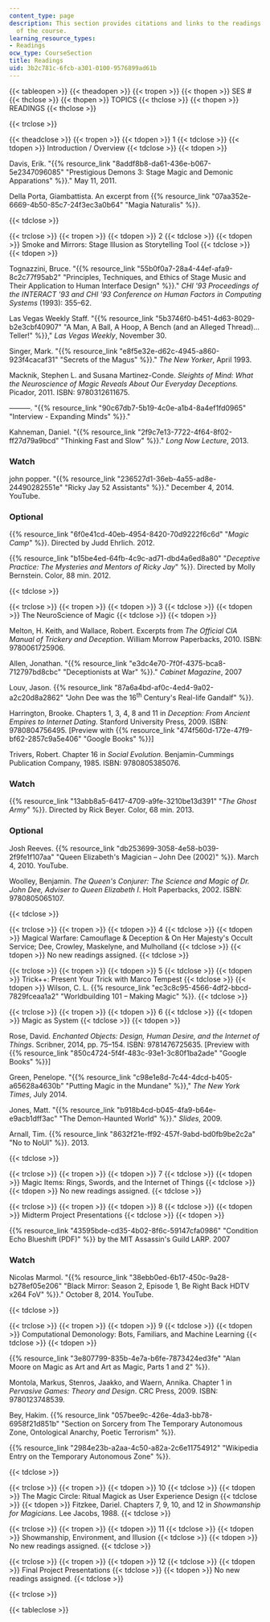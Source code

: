 ```yaml
---
content_type: page
description: This section provides citations and links to the readings for each session
  of the course.
learning_resource_types:
- Readings
ocw_type: CourseSection
title: Readings
uid: 3b2c781c-6fcb-a301-0100-9576899ad61b
---
```


{{< tableopen >}}
{{< theadopen >}}
{{< tropen >}}
{{< thopen >}}
SES #
{{< thclose >}}
{{< thopen >}}
TOPICS
{{< thclose >}}
{{< thopen >}}
READINGS
{{< thclose >}}

{{< trclose >}}

{{< theadclose >}}
{{< tropen >}}
{{< tdopen >}}
1
{{< tdclose >}}
{{< tdopen >}}
Introduction / Overview
{{< tdclose >}}
{{< tdopen >}}


Davis, Erik. "{{% resource_link "8addf8b8-da61-436e-b067-5e2347096085" "Prestigious Demons 3: Stage Magic and Demonic Apparations" %}}." May 11, 2011.

Della Porta, Giambattista. An excerpt from {{% resource_link "07aa352e-6669-4b50-85c7-24f3ec3a0b64" "Magia Naturalis" %}}.


{{< tdclose >}}

{{< trclose >}}
{{< tropen >}}
{{< tdopen >}}
2
{{< tdclose >}}
{{< tdopen >}}
Smoke and Mirrors: Stage Illusion as Storytelling Tool
{{< tdclose >}}
{{< tdopen >}}


Tognazzini, Bruce. "{{% resource_link "55b0f0a7-28a4-44ef-afa9-8c2c77f95ab2" "Principles, Techniques, and Ethics of Stage Music and Their Application to Human Interface Design" %}}." _CHI '93 Proceedings of the INTERACT '93 and CHI '93 Conference on Human Factors in Computing Systems_ (1993): 355–62.

Las Vegas Weekly Staff. "{{% resource_link "5b3746f0-b451-4d63-8029-b2e3cbf40907" "A Man, A Ball, A Hoop, A Bench (and an Alleged Thread)… Teller!" %}}," _Las Vegas Weekly_, November 30.

Singer, Mark. "{{% resource_link "e8f5e32e-d62c-4945-a860-923f4cacaf31" "Secrets of the Magus" %}}." _The New Yorker_, April 1993.

Macknik, Stephen L. and Susana Martinez-Conde. _Sleights of Mind: What the Neuroscience of Magic Reveals About Our Everyday Deceptions._ Picador, 2011. ISBN: 9780312611675.

———. "{{% resource_link "90c67db7-5b19-4c0e-a1b4-8a4ef1fd0965" "Interview - Expanding Minds" %}}."

Kahneman, Daniel. "{{% resource_link "2f9c7e13-7722-4f64-8f02-ff27d79a9bcd" "Thinking Fast and Slow" %}}." _Long Now Lecture_, 2013.

### Watch

john popper. "{{% resource_link "236527d1-36eb-4a55-ad8e-24490282551e" "Ricky Jay 52 Assistants" %}}." December 4, 2014. YouTube.

### Optional

{{% resource_link "6f0e41cd-40eb-4954-8420-70d9222f6c6d" "_Magic Camp_" %}}. Directed by Judd Ehrlich. 2012.

{{% resource_link "b15be4ed-64fb-4c9c-ad71-dbd4a6ed8a80" "_Deceptive Practice: The Mysteries and Mentors of Ricky Jay_" %}}. Directed by Molly Bernstein. Color, 88 min. 2012.


{{< tdclose >}}

{{< trclose >}}
{{< tropen >}}
{{< tdopen >}}
3
{{< tdclose >}}
{{< tdopen >}}
The NeuroScience of Magic
{{< tdclose >}}
{{< tdopen >}}


Melton, H. Keith, and Wallace, Robert. Excerpts from _The Official CIA Manual of Trickery and Deception_. William Morrow Paperbacks, 2010. ISBN: 9780061725906.

Allen, Jonathan. "{{% resource_link "e3dc4e70-7f0f-4375-bca8-712797bd8cbc" "Deceptionists at War" %}}." _Cabinet Magazine_, 2007

Louv, Jason. {{% resource_link "87a6a4bd-af0c-4ed4-9a02-a2c20d8a2862" "John Dee was the 16<sup>th</sup> Century's Real-life Gandalf" %}}.

Harrington, Brooke. Chapters 1, 3, 4, 8 and 11 in _Deception: From Ancient Empires to Internet Dating_. Stanford University Press, 2009. ISBN: 9780804756495. \[Preview with {{% resource_link "474f560d-172e-47f9-bf62-2857c9a5e406" "Google Books" %}}\]

Trivers, Robert. Chapter 16 in _Social Evolution_. Benjamin-Cummings Publication Company, 1985. ISBN: 9780805385076.

### Watch

{{% resource_link "13abb8a5-6417-4709-a9fe-3210be13d391" "_The Ghost Army_" %}}. Directed by Rick Beyer. Color, 68 min. 2013.

### Optional

Josh Reeves. {{% resource_link "db253699-3058-4e58-b039-2f9fe1f107aa" "Queen Elizabeth's Magician – John Dee (2002)" %}}. March 4, 2010. YouTube.

Woolley, Benjamin. _The Queen's Conjurer: The Science and Magic of Dr. John Dee, Adviser to Queen Elizabeth I_. Holt Paperbacks, 2002. ISBN: 9780805065107.


{{< tdclose >}}

{{< trclose >}}
{{< tropen >}}
{{< tdopen >}}
4
{{< tdclose >}}
{{< tdopen >}}
Magical Warfare: Camouflage & Deception & On Her Majesty's Occult Service; Dee, Crowley, Maskelyne, and Mulholland
{{< tdclose >}}
{{< tdopen >}}
No new readings assigned.
{{< tdclose >}}

{{< trclose >}}
{{< tropen >}}
{{< tdopen >}}
5
{{< tdclose >}}
{{< tdopen >}}
Trick++: Present Your Trick with Marco Tempest
{{< tdclose >}}
{{< tdopen >}}
Wilson, C. L. {{% resource_link "ec3c8c95-4566-4df2-bbcd-7829fceaa1a2" "Worldbuilding 101 – Making Magic" %}}.
{{< tdclose >}}

{{< trclose >}}
{{< tropen >}}
{{< tdopen >}}
6
{{< tdclose >}}
{{< tdopen >}}
Magic as System
{{< tdclose >}}
{{< tdopen >}}


Rose, David. _Enchanted Objects: Design, Human Desire, and the Internet of Things_. Scribner, 2014, pp. 75–154. ISBN: 9781476725635. \[Preview with {{% resource_link "850c4724-5f4f-483c-93e1-3c80f1ba2ade" "Google Books" %}}\]

Green, Penelope. "{{% resource_link "c98e1e8d-7c44-4dcd-b405-a65628a4630b" "Putting Magic in the Mundane" %}}," _The New York Times_, July 2014.

Jones, Matt. "{{% resource_link "b918b4cd-b045-4fa9-b64e-e9acb1dff3ac" "The Demon-Haunted World" %}}." _Slides_, 2009.

Arnall, Tim. {{% resource_link "8632f21e-ff92-457f-9abd-bd0fb9be2c2a" "No to NoUI" %}}. 2013.


{{< tdclose >}}

{{< trclose >}}
{{< tropen >}}
{{< tdopen >}}
7
{{< tdclose >}}
{{< tdopen >}}
Magic Items: Rings, Swords, and the Internet of Things
{{< tdclose >}}
{{< tdopen >}}
No new readings assigned.
{{< tdclose >}}

{{< trclose >}}
{{< tropen >}}
{{< tdopen >}}
8
{{< tdclose >}}
{{< tdopen >}}
Midterm Project Presentations
{{< tdclose >}}
{{< tdopen >}}


{{% resource_link "43595bde-cd35-4b02-8f6c-59147cfa0986" "Condition Echo Blueshift (PDF)" %}} by the MIT Assassin's Guild LARP. 2007

### Watch

Nicolas Marmol. "{{% resource_link "38ebb0ed-6b17-450c-9a28-b278ef05e206" "Black Mirror: Season 2, Episode 1, Be Right Back HDTV x264 FoV" %}}." October 8, 2014. YouTube.


{{< tdclose >}}

{{< trclose >}}
{{< tropen >}}
{{< tdopen >}}
9
{{< tdclose >}}
{{< tdopen >}}
Computational Demonology: Bots, Familiars, and Machine Learning
{{< tdclose >}}
{{< tdopen >}}


{{% resource_link "3e807799-835b-4e7a-b6fe-7873424ed3fe" "Alan Moore on Magic as Art and Art as Magic, Parts 1 and 2" %}}.

Montola, Markus, Stenros, Jaakko, and Waern, Annika. Chapter 1 in _Pervasive Games: Theory and Design_. CRC Press, 2009. ISBN: 9780123748539.

Bey, Hakim. {{% resource_link "057bee9c-426e-4da3-bb78-6958f21d851b" "Section on Sorcery from The Temporary Autonomous Zone, Ontological Anarchy, Poetic Terrorism" %}}.

{{% resource_link "2984e23b-a2aa-4c50-a82a-2c6e11754912" "Wikipedia Entry on the Temporary Autonomous Zone" %}}.


{{< tdclose >}}

{{< trclose >}}
{{< tropen >}}
{{< tdopen >}}
10
{{< tdclose >}}
{{< tdopen >}}
The Magic Circle: Ritual Magick as User Experience Design
{{< tdclose >}}
{{< tdopen >}}
Fitzkee, Dariel. Chapters 7, 9, 10, and 12 in _Showmanship for Magicians_. Lee Jacobs, 1988.
{{< tdclose >}}

{{< trclose >}}
{{< tropen >}}
{{< tdopen >}}
11
{{< tdclose >}}
{{< tdopen >}}
Showmanship, Environment, and Illusion
{{< tdclose >}}
{{< tdopen >}}
No new readings assigned.
{{< tdclose >}}

{{< trclose >}}
{{< tropen >}}
{{< tdopen >}}
12
{{< tdclose >}}
{{< tdopen >}}
Final Project Presentations
{{< tdclose >}}
{{< tdopen >}}
No new readings assigned.
{{< tdclose >}}

{{< trclose >}}

{{< tableclose >}}